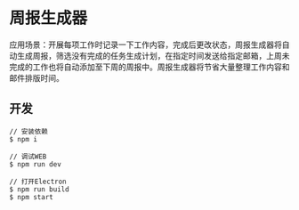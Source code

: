 # 周报生成器

应用场景：开展每项工作时记录一下工作内容，完成后更改状态，周报生成器将自动生成周报，筛选没有完成的任务生成计划，在指定时间发送给指定邮箱，上周未完成的工作也将自动添加至下周的周报中。周报生成器将节省大量整理工作内容和邮件排版时间。

## 开发

```
// 安装依赖
$ npm i

// 调试WEB
$ npm run dev

// 打开Electron
$ npm run build
$ npm start
```
